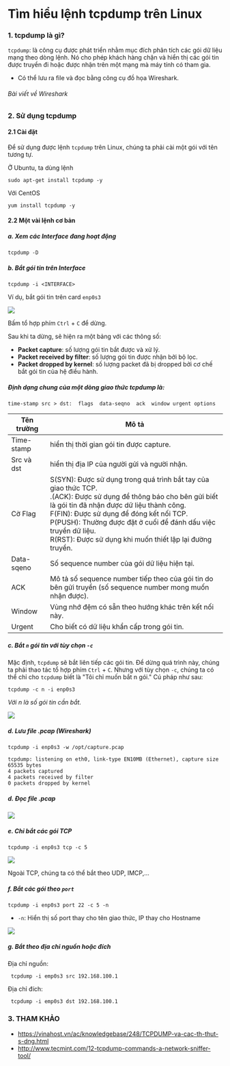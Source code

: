 # Tìm hiểu lệnh tcpdump trên Linux

### 1. tcpdump là gì? 

`tcpdump`: là công cụ được phát triển nhằm mục đích phân tích các gói dữ liệu mạng theo dòng lệnh.
Nó cho phép khách hàng chặn và hiển thị các gói tin được truyền đi hoặc được nhận trên một mạng mà máy tính có tham gia.
- Có thể lưu ra file và đọc bằng công cụ đồ họa Wireshark.

###### *Bài viết về Wireshark*

### 2. Sử dụng tcpdump

#### 2.1 Cài đặt

Để sử dụng được lệnh `tcpdump` trên Linux, chúng ta phải cài một gói với tên tương tự.

Ở Ubuntu, ta dùng lệnh

```
sudo apt-get install tcpdump -y
```

Với CentOS

```
yum install tcpdump -y
```

#### 2.2 Một vài lệnh cơ bản

##### a. Xem các Interface đang hoạt động

```
tcpdump -D
```

##### b. Bắt gói tin trên Interface

```
tcpdump -i <INTERFACE>
```

Ví dụ, bắt gói tin trên card `enp0s3`

<img src="http://i.imgur.com/5VuEOwf.png" />

Bấm tổ hợp phím `Ctrl` + `C` để dừng.

Sau khi ta dừng, sẽ hiện ra một bảng với các thông số:

- **Packet capture**: số lượng gói tin bắt được và xử lý.
- **Packet received by filter**: số lượng gói tin được nhận bởi bộ lọc.
- **Packet dropped by kernel**: số lượng packet đã bị dropped bởi cơ chế bắt gói tin của hệ điều hành.

##### Định dạng chung của một dòng giao thức tcpdump là:

```
time-stamp src > dst:  flags  data-seqno  ack  window urgent options
```

Tên trường | Mô tả |
--- | --- |
Time-stamp | hiển thị thời gian gói tin được capture. |
Src và dst | hiển thị địa IP của người gửi và người nhận. |
Cờ Flag| S(SYN):  Được sử dụng trong quá trình bắt tay của giao thức TCP.</br>.(ACK):  Được sử dụng để thông báo cho bên gửi biết là gói tin đã nhận được dữ liệu thành công.</br>F(FIN): Được sử dụng để đóng kết nối TCP.</br>P(PUSH): Thường được đặt ở cuối để đánh dấu việc truyền dữ liệu.</br>R(RST): Được sử dụng khi muốn thiết lập lại đường truyền. |
Data-sqeno | Số sequence number của gói dữ liệu hiện tại. |
ACK | Mô tả số sequence number tiếp theo của gói tin do bên gửi truyền (số sequence number mong muốn nhận được). |
Window | Vùng nhớ đệm có sẵn theo hướng khác trên kết nối này. |
Urgent | Cho biết có dữ liệu khẩn cấp trong gói tin. |

##### c. Bắt `n` gói tin với tùy chọn `-c`

Mặc định, `tcpdump` sẽ bắt liên tiếp các gói tin. Để dừng quá trình này, chúng ta phải thao tác tổ hợp phím `Ctrl` + `C`.
Nhưng với tùy chọn `-c`, chúng ta có thể chỉ cho `tcpdump` biết là "Tôi chỉ muốn bắt n gói." Cú pháp như sau:

```
tcpdump -c n -i enp0s3
```

*Với n là số gói tin cần bắt.*

<img src="http://i.imgur.com/DQPc561.png" />

##### d. Lưu file .pcap (Wireshark)

```
tcpdump -i enp0s3 -w /opt/capture.pcap

tcpdump: listening on eth0, link-type EN10MB (Ethernet), capture size 65535 bytes
4 packets captured
4 packets received by filter
0 packets dropped by kernel
```

##### d. Đọc file .pcap

<img src="http://i.imgur.com/5GQqbk8.png" />

##### e. Chỉ bắt các gói TCP

```
tcpdump -i enp0s3 tcp -c 5
```

<img src="http://i.imgur.com/Ss1KjwU.png" />

Ngoài TCP, chúng ta có thể bắt theo UDP, IMCP,...

##### f. Bắt các gói theo `port`


```
tcpdump -i enp0s3 port 22 -c 5 -n
```

- `-n`: Hiển thị số port thay cho tên giao thức, IP thay cho Hostname

<img src="http://i.imgur.com/mLX6QIi.png" />

##### g. Bắt theo địa chỉ nguồn hoặc đích

Địa chỉ nguồn: 

```
 tcpdump -i emp0s3 src 192.168.100.1
```

Địa chỉ đích: 

```
 tcpdump -i emp0s3 dst 192.168.100.1
```

### 3. THAM KHẢO

- https://vinahost.vn/ac/knowledgebase/248/TCPDUMP-va-cac-th-thut-s-dng.html
- http://www.tecmint.com/12-tcpdump-commands-a-network-sniffer-tool/
